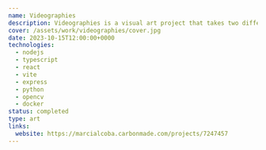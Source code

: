 ```yaml
---
name: Videographies
description: Videographies is a visual art project that takes two different approaches to video.
cover: /assets/work/videographies/cover.jpg
date: 2023-10-15T12:00:00+0000
technologies:
  - nodejs
  - typescript
  - react
  - vite
  - express
  - python
  - opencv
  - docker
status: completed
type: art
links:
  website: https://marcialcoba.carbonmade.com/projects/7247457
---
```

